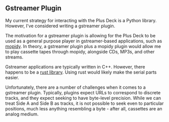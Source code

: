## Gstreamer Plugin

My current strategy for interacting with the Plus Deck is a Python library.
However, I've considered writing a gstreamer plugin.

The motivation for a gstreamer plugin is allowing for the Plus Deck to be used
as a general purpose player in gstreamer-based applications, such as
[mopidy](https://docs.mopidy.com/en/latest/). In theory, a gstreamer plugin
plus a mopidy plugin would allow me to play cassette tapes through mopidy,
alongside CDs, MP3s, and other streams.

Gstreamer applications are typically written in C++. However, there happens to
be a [rust library](https://gitlab.freedesktop.org/gstreamer/gstreamer-rs).
Using rust would likely make the serial parts easier.

Unfortunately, there are a number of challenges when it comes to a gstreamer
plugin. Typically, plugins expect URLs to correspond to discrete tracks, and
they expect seeking to have byte-level precision. While we can treat Side A
and Side B as tracks, it is not possible to seek even to particular positions,
much less anything resembling a byte - after all, cassettes are an analog
medium.
